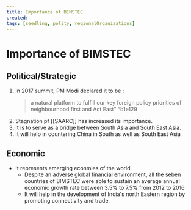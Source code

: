 ```yaml
---
title: Importance of BIMSTEC
created: 
tags: [seedling, polity, regionalOrganizations] 
---
```

# Importance of BIMSTEC
 ## Political/Strategic
 1. In 2017 summit, PM Modi declared it to be :
	  >a natural platform to fulfill our key foreign policy priorities of neighbourhood first and Act East" ^b1e129
 2. Stagnation pf [[SAARC]] has increased its importance.
 3. It is to serve as a bridge between South Asia and South East Asia.
 4. It will help in countering China in South as well as South East Asia
 ## Economic
 - It represents emerging econmies of the world.
	 - Despite an adverse global financial environment, all the seben countries of BIMSTEC were able to sustain an average annual economic growth rate between 3.5% to 7.5% from 2012 to 2016
	 - It will help in the development of India's north Eastern region by promoting connectivity and trade.
 